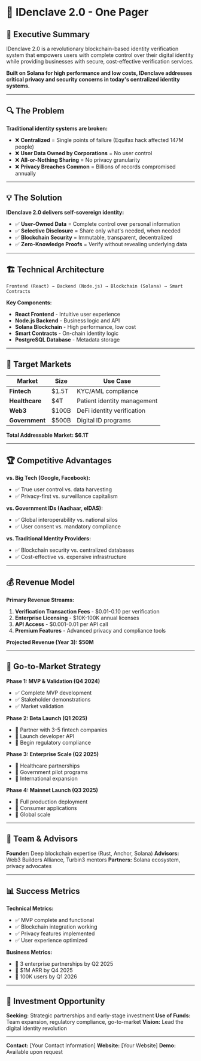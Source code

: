 # 📄 IDenclave 2.0 - One Pager

## **🎯 Executive Summary**

IDenclave 2.0 is a revolutionary blockchain-based identity verification system that empowers users with complete control over their digital identity while providing businesses with secure, cost-effective verification services.

**Built on Solana for high performance and low costs, IDenclave addresses critical privacy and security concerns in today's centralized identity systems.**

---

## **🔍 The Problem**

**Traditional identity systems are broken:**
- ❌ **Centralized** = Single points of failure (Equifax hack affected 147M people)
- ❌ **User Data Owned by Corporations** = No user control
- ❌ **All-or-Nothing Sharing** = No privacy granularity
- ❌ **Privacy Breaches Common** = Billions of records compromised annually

---

## **💡 The Solution**

**IDenclave 2.0 delivers self-sovereign identity:**
- ✅ **User-Owned Data** = Complete control over personal information
- ✅ **Selective Disclosure** = Share only what's needed, when needed
- ✅ **Blockchain Security** = Immutable, transparent, decentralized
- ✅ **Zero-Knowledge Proofs** = Verify without revealing underlying data

---

## **🏗️ Technical Architecture**

```
Frontend (React) → Backend (Node.js) → Blockchain (Solana) → Smart Contracts
```

**Key Components:**
- **React Frontend** - Intuitive user experience
- **Node.js Backend** - Business logic and API
- **Solana Blockchain** - High performance, low cost
- **Smart Contracts** - On-chain identity logic
- **PostgreSQL Database** - Metadata storage

---

## **🎯 Target Markets**

| **Market** | **Size** | **Use Case** |
|------------|----------|--------------|
| **Fintech** | $1.5T | KYC/AML compliance |
| **Healthcare** | $4T | Patient identity management |
| **Web3** | $100B | DeFi identity verification |
| **Government** | $500B | Digital ID programs |

**Total Addressable Market: $6.1T**

---

## **🏆 Competitive Advantages**

**vs. Big Tech (Google, Facebook):**
- ✅ True user control vs. data harvesting
- ✅ Privacy-first vs. surveillance capitalism

**vs. Government IDs (Aadhaar, eIDAS):**
- ✅ Global interoperability vs. national silos
- ✅ User consent vs. mandatory compliance

**vs. Traditional Identity Providers:**
- ✅ Blockchain security vs. centralized databases
- ✅ Cost-effective vs. expensive infrastructure

---

## **💰 Revenue Model**

**Primary Revenue Streams:**
1. **Verification Transaction Fees** - $0.01-0.10 per verification
2. **Enterprise Licensing** - $10K-100K annual licenses
3. **API Access** - $0.001-0.01 per API call
4. **Premium Features** - Advanced privacy and compliance tools

**Projected Revenue (Year 3): $50M**

---

## **🚀 Go-to-Market Strategy**

**Phase 1: MVP & Validation (Q4 2024)**
- ✅ Complete MVP development
- ✅ Stakeholder demonstrations
- ✅ Market validation

**Phase 2: Beta Launch (Q1 2025)**
- 🎯 Partner with 3-5 fintech companies
- 🎯 Launch developer API
- 🎯 Begin regulatory compliance

**Phase 3: Enterprise Scale (Q2 2025)**
- 🎯 Healthcare partnerships
- 🎯 Government pilot programs
- 🎯 International expansion

**Phase 4: Mainnet Launch (Q3 2025)**
- 🎯 Full production deployment
- 🎯 Consumer applications
- 🎯 Global scale

---

## **👥 Team & Advisors**

**Founder:** Deep blockchain expertise (Rust, Anchor, Solana)
**Advisors:** Web3 Builders Alliance, Turbin3 mentors
**Partners:** Solana ecosystem, privacy advocates

---

## **📊 Success Metrics**

**Technical Metrics:**
- ✅ MVP complete and functional
- ✅ Blockchain integration working
- ✅ Privacy features implemented
- ✅ User experience optimized

**Business Metrics:**
- 🎯 3 enterprise partnerships by Q2 2025
- 🎯 $1M ARR by Q4 2025
- 🎯 100K users by Q1 2026

---

## **🎯 Investment Opportunity**

**Seeking:** Strategic partnerships and early-stage investment
**Use of Funds:** Team expansion, regulatory compliance, go-to-market
**Vision:** Lead the digital identity revolution

---

**Contact:** [Your Contact Information]
**Website:** [Your Website]
**Demo:** Available upon request
